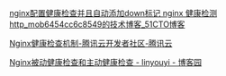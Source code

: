 
[nginx配置健康检查并且自动添加down标记 nginx 健康检测 http_mob6454cc6c8549的技术博客_51CTO博客](https://blog.51cto.com/u_16099243/9736056)

[Nginx健康检查机制-腾讯云开发者社区-腾讯云](https://cloud.tencent.com/developer/article/2420568)

[Nginx被动健康检查和主动健康检查 - linyouyi - 博客园](https://www.cnblogs.com/linyouyi/p/11502282.html)


